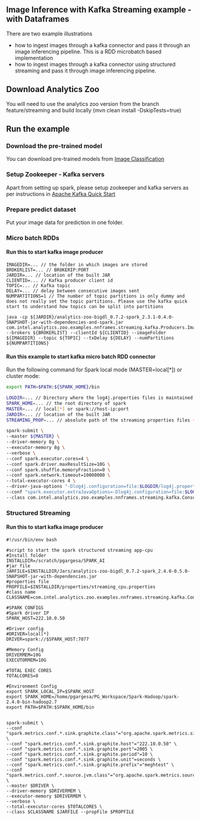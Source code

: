 ## Image Inference with Kafka Streaming example - with Dataframes
There are two example illustrations
* how to ingest images through a kafka connector and pass it through an image inferencing pipeline. This is a RDD microbatch based implementation
* how to ingest images through a kafka connector using structured streaming and pass it through image inferencing pipeline.

## Download Analytics Zoo
You will need to use the analytics zoo version from the branch feature/streaming and build locally (mvn clean install -DskipTests=true)
## Run the example
### Download the pre-trained model
You can download pre-trained models from [Image Classification](https://github.com/intel-analytics/analytics-zoo/blob/master/docs/docs/ProgrammingGuide/image-classification.md)

### Setup Zookeeper - Kafka servers
Apart from setting up spark, please setup zookeeper and kafka servers as per instructions in [Apache Kafka Quick Start](https://kafka.apache.org/quickstart) 

### Prepare predict dataset
Put your image data for prediction in one folder.

### Micro batch RDDs

#### Run this to start kafka image producer
```shell
IMAGEDIR=... // the folder in which images are stored
BROKERLIST=... // BROKERIP:PORT
JARDIR=... // location of the built JAR
CLIENTID=... // Kafka producer client id
TOPIC=... // Kafka topic
DELAY=... // delay between consecutive images sent
NUMPARTITIONS=1 // The number of topic partitions is only dummy and does not really set the topic partitions. Please use the kafka quick start to understand how topics can be split into partitions

java -cp ${JARDIR}/analytics-zoo-bigdl_0.7.2-spark_2.3.1-0.4.0-SNAPSHOT-jar-with-dependencies-and-spark.jar com.intel.analytics.zoo.examples.nnframes.streaming.kafka.Producers.ImageProducer --brokers ${BROKERLIST} --clientId ${CLIENTID} --imageFolder ${IMAGEDIR} --topic ${TOPIC} --txDelay ${DELAY} --numPartitions ${NUMPARTITIONS}
```

#### Run this example to start kafka micro batch RDD connector
Run the following command for Spark local mode (MASTER=local[*]) or cluster mode:
```bash
export PATH=$PATH:${SPARK_HOME}/bin 

LOGDIR=... // Directory where the log4j.properties files is maintained (sample log properties file in zoo/src/resources/)
SPARK_HOME=... // the root directory of spark
MASTER=... // local[*] or spark://host-ip:port
JARDIR=... // location of the built JAR
STREAMING_PROP=... // absolute path of the streaming properties files (sample properties file in zoo/src/resources/). Please change the paths and parameters in the streaming properties files before execution

spark-submit \
--master ${MASTER} \
--driver-memory 8g \
--executor-memory 8g \
--verbose \
--conf spark.executor.cores=4 \
--conf spark.driver.maxResultSize=10G \
--conf spark.shuffle.memoryFraction=0 \
--conf spark.network.timeout=10000000 \
--total-executor-cores 4 \
--driver-java-options "-Dlog4j.configuration=file:$LOGDIR/log4j.properties" \
--conf "spark.executor.extraJavaOptions=-Dlog4j.configuration=file:$LOGDIR/log4j.properties" \
--class com.intel.analytics.zoo.examples.nnframes.streaming.kafka.Consumers.ImageConsumeAndInference ${JARDIR}/analytics-zoo-bigdl_0.7.2-spark_2.3.1-0.4.0-SNAPSHOT-jar-with-dependencies-and-spark.jar --propFile ${STREAMING_PROP}
```
### Structured Streaming

#### Run this to start kafka image producer
```shell
#!/usr/bin/env bash

#script to start the spark structured streaming app-cpu
#Install folder
INSTALLDIR=/scratch/pgargesa/SPARK_AI
#jar file
JARFILE=$INSTALLDIR/Jars/analytics-zoo-bigdl_0.7.2-spark_2.4.0-0.5.0-SNAPSHOT-jar-with-dependencies.jar
#properties file
PROPFILE=$INSTALLDIR/properties/streaming_cpu.properties
#class name
CLASSNAME=com.intel.analytics.zoo.examples.nnframes.streaming.kafka.Consumers.ImageStructuredConsumer

#SPARK CONFIGS
#Spark driver IP
SPARK_HOST=222.10.0.50

#Driver config
#DRIVER=local[*]
DRIVER=spark://$SPARK_HOST:7077

#Memory Config
DRIVERMEM=10G
EXECUTORMEM=10G

#TOTAL EXEC CORES
TOTALCORES=8

#Environment Config
export SPARK_LOCAL_IP=$SPARK_HOST
export SPARK_HOME=/home/pgargesa/PG_Workspace/Spark-Hadoop/spark-2.4.0-bin-hadoop2.7
export PATH=$PATH:$SPARK_HOME/bin


spark-submit \
--conf "spark.metrics.conf.*.sink.graphite.class"="org.apache.spark.metrics.sink.GraphiteSink" \
--conf "spark.metrics.conf.*.sink.graphite.host"="222.10.0.50" \
--conf "spark.metrics.conf.*.sink.graphite.port"=2005 \
--conf "spark.metrics.conf.*.sink.graphite.period"=10 \
--conf "spark.metrics.conf.*.sink.graphite.unit"=seconds \
--conf "spark.metrics.conf.*.sink.graphite.prefix"="meghtest" \
--conf "spark.metrics.conf.*.source.jvm.class"="org.apache.spark.metrics.source.JvmSource" \
--master $DRIVER \
--driver-memory $DRIVERMEM \
--executor-memory $DRIVERMEM \
--verbose \
--total-executor-cores $TOTALCORES \
--class $CLASSNAME $JARFILE --propFile $PROPFILE
```
